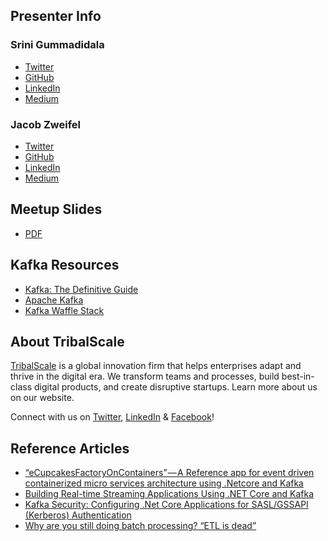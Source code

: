 ## Presenter Info

### Srini Gummadidala

* [Twitter](https://twitter.com/srigumm)
* [GitHub](https://github.com/srigumm)
* [LinkedIn](https://www.linkedin.com/in/srigumm/)
* [Medium](https://medium.com/@srigumm)

### Jacob Zweifel

* [Twitter](https://twitter.com/jacob_zweifel)
* [GitHub](https://github.com/jzweifel)
* [LinkedIn](https://www.linkedin.com/in/jzweifel/)
* [Medium](https://medium.com/@jzweifel)

## Meetup Slides
* [PDF](./media/CupcakesKafkaNETCore.pdf)

## Kafka Resources

* [Kafka: The Definitive Guide](https://www.confluent.io/resources/kafka-the-definitive-guide/)
* [Apache Kafka](https://kafka.apache.org/)
* [Kafka Waffle Stack](https://github.com/TribalScale/kafka-waffle-stack)

## About TribalScale

[TribalScale](https://www.tribalscale.com/) is a global innovation firm that helps enterprises adapt and thrive in the digital era. We transform teams and processes, build best-in-class digital products, and create disruptive startups. Learn more about us on our website.

Connect with us on [Twitter](https://twitter.com/tribalscale), [LinkedIn](https://www.linkedin.com/company/tribalscale/) & [Facebook](https://www.facebook.com/tribalscale)!

## Reference Articles
* [“eCupcakesFactoryOnContainers” — A Reference app for event driven containerized micro services architecture using .Netcore and Kafka](https://medium.com/@sgummadidala/ecupcakesfactoryoncontainers-a-reference-app-for-event-driven-containerized-micro-services-eb845e09ce59)
* [Building Real-time Streaming Applications Using .NET Core and Kafka](https://medium.com/@sgummadidala/building-realtime-streaming-applications-using-net-core-and-kafka-ad45ed081b31)
* [Kafka Security: Configuring .Net Core Applications for SASL/GSSAPI (Kerberos) Authentication](https://medium.com/tribalscale/kafka-security-configuring-sasl-authentication-on-net-core-apps-da5d0b0fcc5)
* [Why are you still doing batch processing? “ETL is dead”](https://medium.com/@bill.scott.boston/1e5d2312a1a6)

